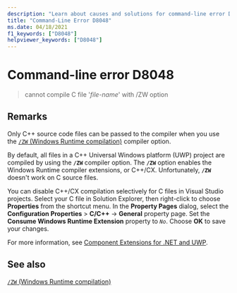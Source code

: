 ```yaml
---
description: "Learn about causes and solutions for command-line error D8048"
title: "Command-Line Error D8048"
ms.date: 04/18/2021
f1_keywords: ["D8048"]
helpviewer_keywords: ["D8048"]
---
```

# Command-line error D8048

> cannot compile C file '*file-name*' with /ZW option

## Remarks

Only C++ source code files can be passed to the compiler when you use the [`/ZW` (Windows Runtime compilation)](../../build/reference/zw-windows-runtime-compilation.md) compiler option.

By default, all files in a C++ Universal Windows platform (UWP) project are compiled by using the **`/ZW`** compiler option. The **`/ZW`** option enables the Windows Runtime compiler extensions, or C++/CX. Unfortunately, **`/ZW`** doesn't work on C source files.

You can disable C++/CX compilation selectively for C files in Visual Studio projects. Select your C file in Solution Explorer, then right-click to choose **Properties** from the shortcut menu. In the **Property Pages** dialog, select the **Configuration Properties** > **C/C++** -> **General** property page. Set the **Consume Windows Runtime Extension** property to *`No`*. Choose **OK** to save your changes.

For more information, see [Component Extensions for .NET and UWP](../../extensions/component-extensions-for-runtime-platforms.md).

## See also

[`/ZW` (Windows Runtime compilation)](../../build/reference/zw-windows-runtime-compilation.md)
